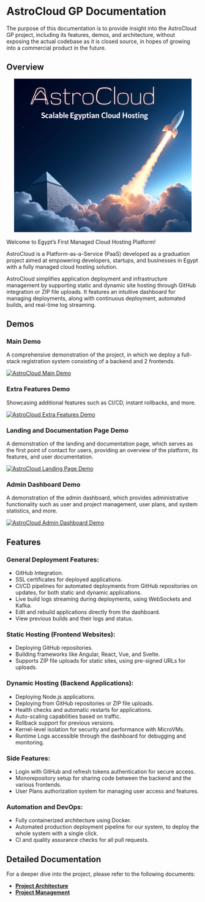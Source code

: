 # AstroCloud GP Documentation

The purpose of this documentation is to provide insight into the AstroCloud GP project, including its features, demos, and architecture, without exposing the actual codebase as it is closed source, in hopes of growing into a commercial product in the future.

## Overview

<center>
    <img src="./assets/astrocloud.png" alt="AstroCloud Logo" height="400"  >
</center>

Welcome to Egypt’s First Managed Cloud Hosting Platform!

AstroCloud is a Platform-as-a-Service (PaaS) developed as a graduation project aimed at empowering developers, startups, and businesses in Egypt with a fully managed cloud hosting solution.

AstroCloud simplifies application deployment and infrastructure management by supporting static and dynamic site hosting through GitHub integration or ZIP file uploads. It features an intuitive dashboard for managing deployments, along with continuous deployment, automated builds, and real-time log streaming.


## Demos

<!-- LINK TO GENERATE THUMBNAILS FROM VIDEOS: https://markdown-videos.jorgenkh.no/ -->

### Main Demo

A comprehensive demonstration of the project, in which we deploy a full-stack registration system consisting of a backend and 2 frontends.

[![AstroCloud Main Demo](https://markdown-videos-api.jorgenkh.no/url?url=https%3A%2F%2Fwww.youtube.com%2Fwatch%3Fv%3DaHG26cFSSnQ)](https://www.youtube.com/watch?v=aHG26cFSSnQ)

### Extra Features Demo

Showcasing additional features such as CI/CD, instant rollbacks, and more.

[![AstroCloud Extra Features Demo](https://markdown-videos-api.jorgenkh.no/url?url=https%3A%2F%2Fwww.youtube.com%2Fwatch%3Fv%3D0wn3IJjWljs)](https://www.youtube.com/watch?v=0wn3IJjWljs)

### Landing and Documentation Page Demo

A demonstration of the landing and documentation page, which serves as the first point of contact for users, providing an overview of the platform, its features, and user documentation.

[![AstroCloud Landing Page Demo](https://markdown-videos-api.jorgenkh.no/url?url=https%3A%2F%2Fwww.youtube.com%2Fwatch%3Fv%3DKC1RmH3aVEc)](https://www.youtube.com/watch?v=KC1RmH3aVEc)

### Admin Dashboard Demo

A demonstration of the admin dashboard, which provides administrative functionality such as user and project management, user plans, and system statistics, and more.

[![AstroCloud Admin Dashboard Demo](https://markdown-videos-api.jorgenkh.no/url?url=https%3A%2F%2Fwww.youtube.com%2Fwatch%3Fv%3DrklRAFE2zVg)](https://www.youtube.com/watch?v=rklRAFE2zVg)

## Features

### General Deployment Features:
- GitHub Integration.
- SSL certificates for deployed applications.
- CI/CD pipelines for automated deployments from GitHub repositories on updates, for both static and dynamic applications.
- Live build logs streaming during deployments, using WebSockets and Kafka.
- Edit and rebuild applications directly from the dashboard.
- View previous builds and their logs and status.

### Static Hosting (Frontend Websites):
- Deploying GitHub repositories.
- Building frameworks like Angular, React, Vue, and Svelte.
- Supports ZIP file uploads for static sites, using pre-signed URLs for uploads.

### Dynamic Hosting (Backend Applications):
- Deploying Node.js applications.
- Deploying from GitHub repositories or ZIP file uploads.
- Health checks and automatic restarts for applications.
- Auto-scaling capabilities based on traffic.
- Rollback support for previous versions.
- Kernel-level isolation for security and performance with MicroVMs.
- Runtime Logs accessible through the dashboard for debugging and monitoring.

### Side Features:
- Login with GitHub and refresh tokens authentication for secure access.
- Monorepository setup for sharing code between the backend and the various frontends.
- User Plans authorization system for managing user access and features.

### Automation and DevOps:
- Fully containerized architecture using Docker.
- Automated production deployment pipeline for our system, to deploy the whole system with a single click.
- CI and quality assurance checks for all pull requests.

## Detailed Documentation

For a deeper dive into the project, please refer to the following documents:

- [**Project Architecture**](./project-architecture.md)
- [**Project Management**](./project-management.md)



